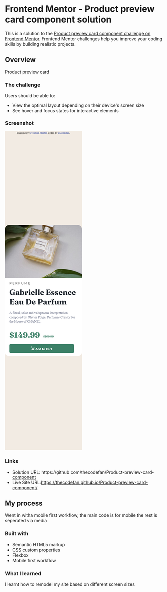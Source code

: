 # Frontend Mentor - Product preview card component solution

This is a solution to the [Product preview card component challenge on Frontend Mentor](https://www.frontendmentor.io/challenges/product-preview-card-component-GO7UmttRfa). Frontend Mentor challenges help you improve your coding skills by building realistic projects.

## Overview

Product preview card

### The challenge

Users should be able to:

- View the optimal layout depending on their device's screen size
- See hover and focus states for interactive elements

### Screenshot

![](/Screenshot%202024-11-18%20at%2022-37-56%20Frontend%20Mentor%20Product%20preview%20card%20component.png)

### Links

- Solution URL: https://github.com/thecodefan/Product-preview-card-component
- Live Site URL:https://thecodefan.github.io/Product-preview-card-component/

## My process

Went in witha mobile first workflow, the main code is for mobile
the rest is seperated via media

### Built with

- Semantic HTML5 markup
- CSS custom properties
- Flexbox
- Mobile first workflow

### What I learned

I learnt how to remodel my site based on different screen sizes
